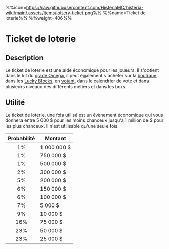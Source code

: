 %%icon=https://raw.githubusercontent.com/HisteriaMC/histeria-wiki/main/.assets/items/lottery-ticket.png%%
%%name=Ticket de loterie%%
%%weight=406%%

# Ticket de loterie

## Description
Le ticket de loterie est une aide économique pour les joueurs. Il s'obtient dans le kit du [grade Oméga](https://shop.histeria.fr/category/grade-a-vie-bedrock), il peut également s'acheter sur la [boutique](https://shop.histeria.fr/category/grade-a-vie-bedrock), dans les [Lucky Blocks](https://histeria.fr/wiki/blocs/lucky-block), en [votant](https://minecraftpocket-servers.com/server/82450/vote), dans le calendrier de vote et dans plusieurs niveaux des différents métiers et dans les boxs.

## Utilité 
Le ticket de loterie, une fois utilisé est un évènement économique qui vous donnera entre 5 000 $ pour les moins chanceux jusqu'à 1 million de $ pour les plus chanceux. Il n'est utilisable qu'une seule fois.

| Probabilité     | Montant      | 
|:---------------:|--------------|
| 1%              | 1 000 000 $  |
| 1%              | 750 000 $    |
| 1%              | 500 000 $    |
| 2%              | 300 000 $    |
| 5%              | 200 000 $    |
| 6%              | 150 000 $    |
| 6%              | 100 000 $    |
| 7%              | 5 000 $      |
| 9%              | 10 000 $     |
| 16%             | 75 000 $     |
| 23%             | 50 000 $     |
| 23%             | 25 000 $     |

